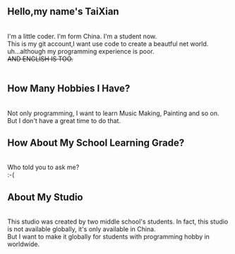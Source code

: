 <h2>Hello,my name's TaiXian</h2>
<br />
I'm a little coder. I'm form China. I'm a student now.<br />
This is my git account,I want use code to create a beautful net world.<br />
uh...although my programming experience is poor.<br />
<del>AND ENGLISH IS TOO.</del><br />
<br />

<h2>How Many Hobbies I Have?</h2>
<br />
Not only programming, I want to learn Music Making, Painting and so on.<br />
But I don't have a great time to do that.<br />

<h2>How About My School Learning Grade?</h2>
<br />
Who told you to ask me?<br />
:-(<br />

<h2>About My Studio</h2>
<br />
This studio was created by two middle school's students. In fact, this studio is not available globally, it's only available in China.<br />
But I want to make it globally for students with programming hobby in worldwide.<br />
<br />

<!---
FishTaixian/FishTaixian is a ✨ special ✨ repository because its `README.md` (this file) appears on your GitHub profile.
You can click the Preview link to take a look at your changes.
--->

